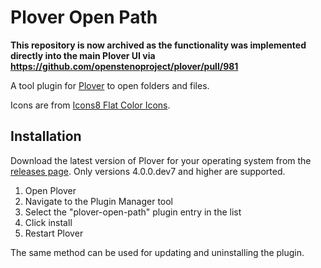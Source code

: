 # Plover Open Path

**This repository is now archived as the functionality was implemented directly into the main Plover UI via https://github.com/openstenoproject/plover/pull/981** 

A tool plugin for [Plover](https://github.com/openstenoproject/plover) to open folders and files.

Icons are from [Icons8 Flat Color Icons](https://github.com/icons8/flat-color-icons).

## Installation

Download the latest version of Plover for your operating system from the [releases page](https://github.com/openstenoproject/plover/releases). Only versions 4.0.0.dev7 and higher are supported.

1. Open Plover
2. Navigate to the Plugin Manager tool
3. Select the "plover-open-path" plugin entry in the list
4. Click install
5. Restart Plover

The same method can be used for updating and uninstalling the plugin.
